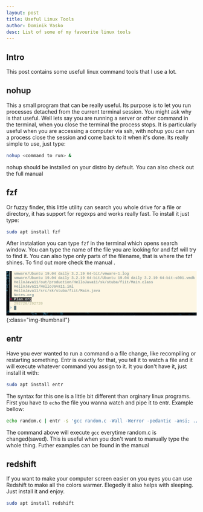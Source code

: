 ```yaml
---
layout: post
title: Useful Linux Tools
author: Dominik Vasko
desc: List of some of my favourite linux tools
---
```

## Intro
This post contains some usefull linux command tools that I use a lot.

## nohup
This a small program that can be really useful. Its purpose is to let you run processes detached from the current terminal session. You might ask why is that useful. Well lets say you are running a server or other command in the terminal, when you close the terminal the process stops. It is particularly useful when you are accessing a computer via ssh, with nohup you can run a process close the session and come back to it when it's done. Its really simple to use, just type:
```bash
nohup <command to run> &
```

nohup should be installed on your distro by default. You can also check out the full manual <!--- {% man 1 nohup ubuntu%}. -->

## fzf
Or fuzzy finder, this little utility can search you whole drive for a file or directory, it has support for regexps and works really fast. To install it just type:

```bash
sudo apt install fzf
```

After instalation you can type `fzf` in the terminal which opens search window. You can type the name of the file you are looking for and fzf will try to find it. You can also type only parts of the filename, that is where the fzf shines. To find out more check the manual <!--- {% man 1 fzf %} --> .

![FZF](/assets/images/fzf.png){:class="img-thumbnail"}

## entr
Have you ever wanted to run a command o a file change, like recompiling or restarting something. Entr is exactly for that, you tell it to watch a file and it will execute whatever command you assign to it. It you don't have it, just install it with:
```bash
sudo apt install entr
```

The syntax for this one is a little bit different than orginary linux programs. First you have to `echo` the file you wanna watch and pipe it to entr. Example bellow:
```bash
echo random.c | entr -s 'gcc random.c -Wall -Werror -pedantic -ansi; ./a.out'
```
The command above will execute `gcc` everytime random.c is changed(saved). This is useful when you don't want to manually type the whole thing. Futher examples can be found in the manual <!--- {% man 1 entr ubuntu %} -->

## redshift
If you want to make your computer screen easier on you eyes you can use Redshift to make all the colors warmer. Elegedly it also helps with sleeping. Just install it and enjoy. <!--- {% man 1 redshift ubuntu %} -->
```bash
sudo apt install redshift
```

